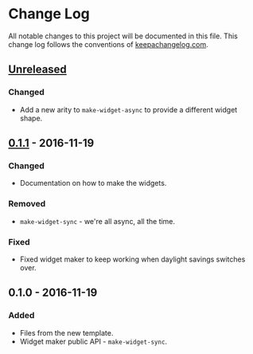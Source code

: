 # Change Log
All notable changes to this project will be documented in this file. This change log follows the conventions of [keepachangelog.com](http://keepachangelog.com/).

## [Unreleased]
### Changed
- Add a new arity to `make-widget-async` to provide a different widget shape.

## [0.1.1] - 2016-11-19
### Changed
- Documentation on how to make the widgets.

### Removed
- `make-widget-sync` - we're all async, all the time.

### Fixed
- Fixed widget maker to keep working when daylight savings switches over.

## 0.1.0 - 2016-11-19
### Added
- Files from the new template.
- Widget maker public API - `make-widget-sync`.

[Unreleased]: https://github.com/your-name/delegate/compare/0.1.1...HEAD
[0.1.1]: https://github.com/your-name/delegate/compare/0.1.0...0.1.1

